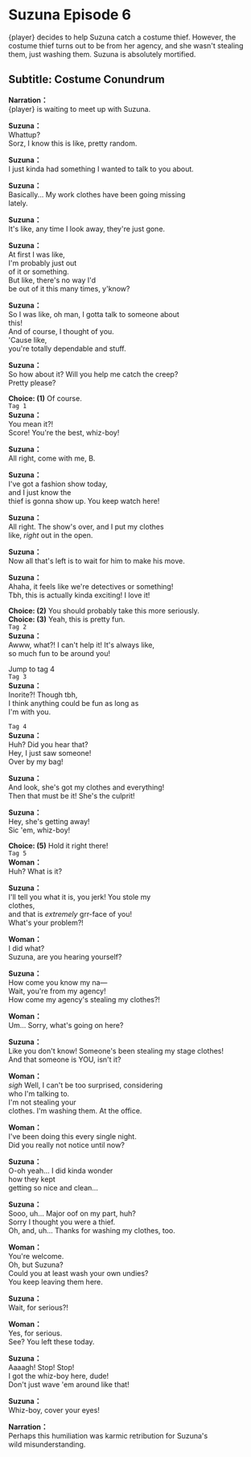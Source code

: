 # Suzuna Episode 6
{player} decides to help Suzuna catch a costume thief. However, the costume thief turns out to be from her agency, and she wasn't stealing them, just washing them. Suzuna is absolutely mortified.
  
## Subtitle: Costume Conundrum
  
**Narration：**  
{player} is waiting to meet up with Suzuna.  
  
**Suzuna：**  
Whattup?  
Sorz, I know this is like, pretty random.  
  
**Suzuna：**  
I just kinda had something I wanted to talk to you about.  
  
**Suzuna：**  
Basically... My work clothes have been going missing  
lately.  
  
**Suzuna：**  
It's like, any time I look away, they're just gone.  
  
**Suzuna：**  
At first I was like,  
I'm probably just out  
of it or something.  
But like, there's no way I'd  
be out of it this many times, y'know?  
  
**Suzuna：**  
So I was like, oh man, I gotta talk to someone about  
this!  
And of course, I thought of you.  
'Cause like,  
you're totally dependable and stuff.  
  
**Suzuna：**  
So how about it? Will you help me catch the creep?  
Pretty please?  
  
**Choice: (1)**  Of course.  
`Tag 1`  
**Suzuna：**  
You mean it?!  
Score! You're the best, whiz-boy!  
  
**Suzuna：**  
All right, come with me, B.  
  
**Suzuna：**  
I've got a fashion show today,  
and I just know the  
thief is gonna show up. You keep watch here!  
  
**Suzuna：**  
All right. The show's over, and I put my clothes  
like, *right* out in the open.  
  
**Suzuna：**  
Now all that's left is to wait for him to make his move.  
  
**Suzuna：**  
Ahaha, it feels like we're detectives or something!  
Tbh, this is actually kinda exciting! I love it!  
  
**Choice: (2)**  You should probably take this more seriously.  
**Choice: (3)**  Yeah, this is pretty fun.  
`Tag 2`  
**Suzuna：**  
Awww, what?! I can't help it! It's always like,  
so much fun to be around you!  
  
Jump to tag 4  
`Tag 3`  
**Suzuna：**  
Inorite?! Though tbh,  
I think anything could be fun as long as  
I'm with you.  
  
`Tag 4`  
**Suzuna：**  
Huh? Did you hear that?  
Hey, I just saw someone!  
Over by my bag!  
  
**Suzuna：**  
And look, she's got my clothes and everything!  
Then that must be it! She's the culprit!  
  
**Suzuna：**  
Hey, she's getting away!  
Sic 'em, whiz-boy!  
  
**Choice: (5)**  Hold it right there!  
`Tag 5`  
**Woman：**  
Huh? What is it?  
  
**Suzuna：**  
I'll tell you what it is, you jerk! You stole my  
clothes,  
and that is *extremely* grr-face of you!  
What's your problem?!  
  
**Woman：**  
I did what?  
Suzuna, are you hearing yourself?  
  
**Suzuna：**  
How come you know my na—  
Wait, you're from my agency!  
How come my agency's stealing my clothes?!  
  
**Woman：**  
Um... Sorry, what's going on here?  
  
**Suzuna：**  
Like you don't know! Someone's been stealing my stage clothes!  
And that someone is YOU, isn't it?  
  
**Woman：**  
*sigh* Well, I can't be too surprised, considering  
who I'm talking to.  
I'm not stealing your  
clothes. I'm washing them. At the office.  
  
**Woman：**  
I've been doing this every single night.  
Did you really not notice until now?  
  
**Suzuna：**  
O-oh yeah... I did kinda wonder  
how they kept  
getting so nice and clean...  
  
**Suzuna：**  
Sooo, uh... Major oof on my part, huh?  
Sorry I thought you were a thief.  
Oh, and, uh... Thanks for washing my clothes, too.  
  
**Woman：**  
You're welcome.  
Oh, but Suzuna?  
Could you at least wash your own undies?  
You keep leaving them here.  
  
**Suzuna：**  
Wait, for serious?!  
  
**Woman：**  
Yes, for serious.  
See? You left these today.  
  
**Suzuna：**  
Aaaagh! Stop! Stop!  
I got the whiz-boy here, dude!  
Don't just wave 'em around like that!  
  
**Suzuna：**  
Whiz-boy, cover your eyes!  
  
**Narration：**  
Perhaps this humiliation was karmic retribution for Suzuna's  
wild misunderstanding.  
